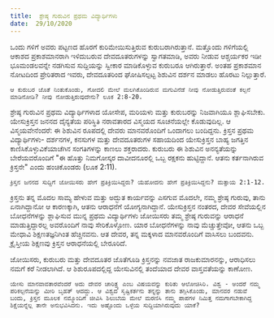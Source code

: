 ```yaml
---
title:  ಶ್ರೇಷ್ಠ ಗುರುವಿನ ಪ್ರಥಮ ವಿದ್ಯಾರ್ಥಿಗಳು
date:  29/10/2020
---
```


ಒಂದು ಗಳಿಗೆ ಅವರು ಪಟ್ಟಣದ ಹೊರಗೆ ಕುರಿಮೇಯಿಸುತ್ತಿರುವ ಕುರುಬರಾಗಿರುತ್ತಾನೆ. ಮತ್ತೊಂದು ಗಳಿಗೆಯಲ್ಲಿ ಆಕಾಶದ ಪ್ರಕಾಶಮಾನರಾಗಿ ಇಳಿದುಬರುವ ದೇವದೂತರುಗಳನ್ನು ಸ್ವಾಗತಮಾಡಿ, ಅವರು ನೀಡುವ ಆಶ್ಚರ್ಯಕರ ಇಡೀ ಭೂಮಂಡಲವನ್ನೇ ನಡಗಿಸುವ ಸುದ್ದಿಯನ್ನು ಸ್ವೀಕಾರ ಮಾಡಿಕೊಳ್ಳುವ ಕುರುಬರೂ ಆಗಿರುತ್ತಾರೆ. ಅಂತಹ ಪ್ರಕಾಶಮಾನ ನೋಟದಿಂದ ಪ್ರೇರಿತರಾದ ಇವರು, ದೇವದೂತರಿಂದ ಘೋಷಿಸಲ್ಪಟ್ಟ ಶಿಶುವಿನ ದರ್ಶನ ಮಾಡಲು ಹೊರಟು ನಿಲ್ಲುತ್ತಾರೆ.

`ಆ ಕುರುಬರ ಜೊತೆ ನಿಂತುಕೊಂಡು, ಗೋದಲಿ ಮೇಲೆ ಮಲಗಿಕೊಂಡಿರುವ ಮಗುವಿನೆಡೆ ನೀವು ನೋಡುತ್ತಿರುವಂತೆ ಕಲ್ಪನೆ ಮಾಡಿನೋಡಿ? ನೀವು ನೋಡುತ್ತಿರುವುದೇನು? ಲೂಕ 2:8-20.`

ಶ್ರೇಷ್ಠ ಗುರುವಿನ ಪ್ರಥಮ ವಿದ್ಯಾರ್ಥಿಗಳಾದ ಯೋಸೇಪ, ಮರಿಯಳು ಮತ್ತು ಕುರುಬರನ್ನು ನಿಜವಾಗಿಯೂ ಶ್ಲಾಘಿಸಬೇಕು. ಯೇಸುಕ್ರಿಸ್ತನ ಜನನದ ದೈನ್ಯತೆಯ ಪರಿಸ್ಥಿತಿ ನರಾವತಾರದ ವಿಸ್ಮಯದ ಸೂಚನೆಯಲ್ಲೇ ಕೊಡುವುದಿಲ್ಲ. ಆ ವಿಸ್ಮಯವೇನೆಂದರೆ: ಈ ಶಿಶುವಿನ ರೂಪದಲ್ಲಿ ದೇವರು ಮಾನವರೊಂದಿಗೆ ಒಂದಾಗಲು ಬಂದಿದ್ದನು. ಕ್ರಿಸ್ತನ ಪ್ರಥಮ ವಿದ್ಯಾರ್ಥಿಗಳು- ದರ್ಶನಗಳ, ಕನಸುಗಳ ಮತ್ತು ದೇವದೂತರುಗಳ ಸಹಾಯದಿಂದ ಯೇಸುಕ್ರಿಸ್ತನ ಬಾಹ್ಯ ಜಗತ್ತಿನ ಕಾಣಿಸಿಕೊಳ್ಳುವಿಕೆಯಾಚೆಗಿನ ಸಂಗತಿಗಳನ್ನು ಕಾಣಲು ಶಕ್ತರಾದರು. ಕುರುಬರು ಈ ಶಿಶುವಿನ ಅನನ್ಯತೆಯನ್ನು ಬೇರೆಯವರೊಂದಿಗೆ "ಈ ಹೊತ್ತು ನಿಮಗೋಸ್ಕರ ದಾವೀದನೂರಲ್ಲಿ ಒಬ್ಬ ರಕ್ಷಕನು ಹುಟ್ಟಿದ್ದಾನೆ. ಆತನು ಕರ್ತನಾಗಿರುವ ಕ್ರಿಸ್ತನೇ" ಎಂದು ಹಂಚಿಕೊಂಡರು (ಲೂಕ 2:11).

`ಕ್ರಿಸ್ತನ ಜನನದ ಸುದ್ದಿಗೆ ಜೋಯಿಸರು ಹೇಗೆ ಪ್ರತಿಕ್ರಿಯಿಸಿದ್ದರು? ಯೆಹೋದನು ಹೇಗೆ ಪ್ರತಿಕ್ರಿಯಿಸಿದ್ದನು? ಮತ್ತಾಯ 2:1-12.`

ಕ್ರಿಸ್ತನು ತನ್ನ ಮೊದಲ ಸಾಮ್ಯ ಹೇಳುವ ಮತ್ತು ಅದ್ಭುತ ಕಾರ್ಯವನ್ನು ಎಸಗುವ ಮೊದಲೇ, ನಮ್ಮ ಶ್ರೇಷ್ಠ ಗುರುವು, ತಾನು ಏನಾಗಿದ್ದಾನೋ ಆ ಕಾರಣಕ್ಕಾಗಿ, ಆತನು ಆರಾಧನೆಗೆ ಯೋಗ್ಯನಾಗಿದ್ದಾನೆ. ಯೇಸುಕ್ರಿಸ್ತನ ನಂತರದ, ದೇವರ ಸೇವೆಯಲ್ಲಿನ ಬೋಧನೆಗಳನ್ನು ಶ್ಲಾಘಿಸುವ ಮುನ್ನ ಪ್ರಥಮ ವಿದ್ಯಾರ್ಥಿಗಳು ಜೋಯಿಸರು ತಮ್ಮ ಶ್ರೇಷ್ಠ ಗುರುವನ್ನು ಆರಾಧನೆ ಮಾಡುತ್ತಿದ್ದಾರಲ್ಲ ಅವರೊಂದಿಗೆ ನಾವು ಸೇರಿಕೊಳ್ಳೋಣ. ಯಾರ ಬೋಧನೆಗಳನ್ನು ನಾವು ಮೆಚ್ಚುತ್ತೇವೋ, ಆತನು ಒಬ್ಬ ಮೇಧಾವಿ ಶಿಕ್ಷಣತಜ್ಞನಿಗಿಂತ ಹೆಚ್ಚಿನವನು. ಆತ ದೇವರ, ತನ್ನ ಮಕ್ಕಳಾದ ಮಾನವರೊಂದಿಗೆ ವಾಸಿಸಲು ಬಂದವನು. ಕ್ರೈಸ್ತೀಯ ಶಿಕ್ಷಣವು ಕ್ರಿಸ್ತನ ಆರಾಧನೆಯಲ್ಲಿ ಬೇರೂರಿದೆ.

ಜೋಯಿಸರು, ಕುರುಬರು ಮತ್ತು ದೇವದೂತರ ಜೊತೆಗೂಡಿ ಕ್ರಿಸ್ತನನ್ನು ನವಜಾತ ರಾಜಕುಮಾರನನ್ನು, ಆರಾಧಿಸಲು ನಮಗೆ ಕರೆ ನೀಡಲಾಗಿದೆ. ಆ ಶಿಶುರೂಪದಲ್ಲಿದ್ದ ಯೇಸುವಿನಲ್ಲಿ ತಂದೆಯಾದ ದೇವರ ವಾಸ್ತವತೆಯನ್ನು ಕಾಣೋಣ.

`ಯೇಸು ಮಾನವಾವತಾರವೆಂದರೆ ಅದು ದೇವರ ಚಾರಿತ್ರ್ಯ ಎಂಬ ವಿಷಯವನ್ನು ಕುರಿತು ಆಲೋಚಿಸಿರಿ. ವಿಶ್ವ - ಅಂದರೆ ನಮ್ಮ ಪರಿಕಲ್ಪನೆಯನ್ನು ಮೀರಿ ಬೃಹತ್ ಆದದ್ದು. ಆ ವಿಶ್ವದ ಸೃಷ್ಟಿಕರ್ತನು ತನ್ನನ್ನು ತಾನು ತಗ್ಗಿಸಿಕೊಂಡು, ಮಾನವರ ನಡುವೆ ಬಂದು, ಕ್ರಿಸ್ತನ ಮೂಲಕ ನಮ್ಮೊಂದಿಗೆ ಜೀವಿಸಿ ಶಿಲುಬೆಯ ಮೇಲೆ ಮರಣಿಸಿ ನಮ್ಮ ಪಾಪಗಳ ನಿಮಿತ್ತ ನಮಗಾಗಬೇಕಾಗಿದ್ದ ಶಿಕ್ಷೆಯನ್ನೆಲ್ಲ ತಾನೇ ಅನುಭವಿಸಿದನು. ಇದು ಅಷ್ಟೊಂದು ಒಳ್ಳೆಯ ಸುದ್ದಿಯಾಗಿರುವುದು ಯಾಕೆ?`